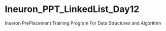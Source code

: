 # Ineuron_PPT_LinkedList_Day12
Inueron PrePlacement Training Program For Data Structures and Algorithm
